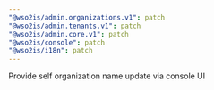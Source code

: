 ```yaml
---
"@wso2is/admin.organizations.v1": patch
"@wso2is/admin.tenants.v1": patch
"@wso2is/admin.core.v1": patch
"@wso2is/console": patch
"@wso2is/i18n": patch
---
```


Provide self organization name update via console UI
